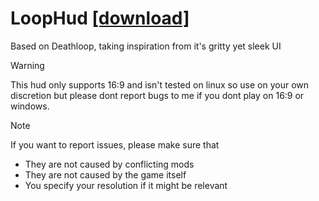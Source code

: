 # LoopHud [[download]](https://github.com/DeerUwU/loophud/archive/refs/heads/main.zip)

Based on Deathloop, taking inspiration from it's gritty yet sleek UI
> [!WARNING]
> This hud only supports 16:9 and isn't tested on linux so use on your own discretion but please dont report bugs to me if you dont play on  16:9 or windows.

> [!NOTE]
> If you want to report issues, please make sure that
> - They are not caused by conflicting mods
> - They are not caused by the game itself
> - You specify your resolution if it might be relevant
